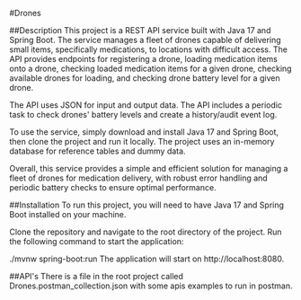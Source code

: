 #Drones

##Description
This project is a REST API service built with Java 17 and Spring Boot. The service manages a fleet of drones capable of delivering small items, specifically medications, to locations with difficult access. The API provides endpoints for registering a drone, loading medication items onto a drone, checking loaded medication items for a given drone, checking available drones for loading, and checking drone battery level for a given drone.

The API uses JSON for input and output data. The API includes a periodic task to check drones' battery levels and create a history/audit event log.

To use the service, simply download and install Java 17 and Spring Boot, then clone the project and run it locally. The project uses an in-memory database for reference tables and dummy data.

Overall, this service provides a simple and efficient solution for managing a fleet of drones for medication delivery, with robust error handling and periodic battery checks to ensure optimal performance.

##Installation
To run this project, you will need to have Java 17 and Spring Boot installed on your machine.

Clone the repository and navigate to the root directory of the project. Run the following command to start the application:

./mvnw spring-boot:run
The application will start on http://localhost:8080.

##API's
There is a file in the root project called Drones.postman_collection.json with some apis examples to run in postman.